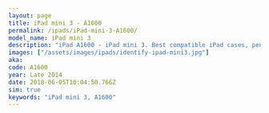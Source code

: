 ```yaml
---
layout: page
title: iPad mini 3 - A1600
permalink: /ipads/iPad-mini-3-A1600/
model_name: iPad mini 3
description: "iPad A1600 - iPad mini 3. Best compatible iPad cases, pens, chargers and keyboards."
images: ["/assets/images/ipads/identify-ipad-mini3.jpg"]
aka: 
code: A1600
year: Late 2014
date: 2018-06-05T10:04:50.766Z
sim: true
keywords: "iPad mini 3, A1600"
---
```

